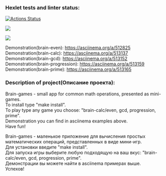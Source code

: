 ### Hexlet tests and linter status:

[![Actions Status](https://github.com/ViktorFAlex/frontend-project-lvl1/workflows/hexlet-check/badge.svg)](https://github.com/ViktorFAlex/frontend-project-lvl1/actions)

<a href="https://codeclimate.com/github/ViktorFAlex/frontend-project-lvl1/maintainability"><img src="https://api.codeclimate.com/v1/badges/3b963df8523b358d35c9/maintainability" /></a>

<a href="https://codeclimate.com/github/ViktorFAlex/frontend-project-lvl1/test_coverage"><img src="https://api.codeclimate.com/v1/badges/3b963df8523b358d35c9/test_coverage" /></a>

Demonstration(brain-even): https://asciinema.org/a/512825  
Demonstration(brain-calc): https://asciinema.org/a/513137  
Demonstration(brain-gcd): https://asciinema.org/a/513152  
Demonstration(brain-progression): https://asciinema.org/a/513159  
Demonstration(brain-prime): https://asciinema.org/a/513165  
  
### Description of project(Описание проекта):  
Brain-games - small app for common math operations, presented as mini-games.  
To install type "make install".  
To play type any game you choose: "brain-calc/even, gcd, progression, prime".  
Demonstration you can find in asciinema examples above.  
Have fun!  
    
Brain-games - маленькое приложение для вычисления простых математических операций, представленных в виде мини-игр.  
Для установки введите "make install".  
Для запуска игры выберите любую подходящую на ваш вкус: "brain-calc/even, gcd, progression, prime".  
Демонстрации вы можете найти в asciinema примeрах выше.   
Успехов!

